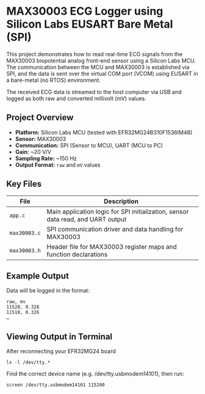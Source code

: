 # MAX30003 ECG Logger using Silicon Labs EUSART Bare Metal (SPI)

This project demonstrates how to read real-time ECG signals from the MAX30003 biopotential analog front-end sensor using a Silicon Labs MCU. The communication between the MCU and MAX30003 is established via SPI, and the data is sent over the virtual COM port (VCOM) using EUSART in a bare-metal (no RTOS) environment.

The received ECG data is streamed to the host computer via USB and logged as both raw and converted millivolt (mV) values.

## Project Overview

- **Platform:** Silicon Labs MCU (tested with EFR32MG24B310F1536IM48)
- **Sensor:** MAX30003 
- **Communication:** SPI (Sensor to MCU), UART (MCU to PC)
- **Gain:** ~20 V/V  
- **Sampling Rate:** ~150 Hz
- **Output Format:** `raw` and `mV` values

## Key Files

| File            | Description                                                                 |
|-----------------|-----------------------------------------------------------------------------|
| `app.c`         | Main application logic for SPI initialization, sensor data read, and UART output |
| `max30003.c`    | SPI communication driver and data handling for MAX30003                    |
| `max30003.h`    | Header file for MAX30003 register maps and function declarations           |

## Example Output

Data will be logged in the format:
```
raw, mv
11520, 0.328
11510, 0.326
…
```
## Viewing Output in Terminal

After reconnecting your EFR32MG24 board
```
ls -l /dev/tty.*
```
Find the correct device name (e.g. /dev/tty.usbmodem14101), then run:
```
screen /dev/tty.usbmodem14101 115200
```
